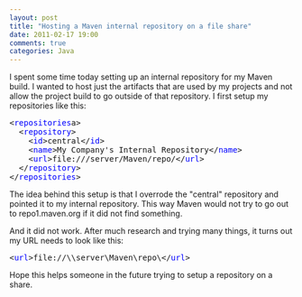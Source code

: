 ```yaml
---
layout: post
title: "Hosting a Maven internal repository on a file share"
date: 2011-02-17 19:00
comments: true
categories: Java 
---
```

<p>I spent some time today setting up an internal repository for my Maven build.  I wanted to host just the artifacts that are used by my projects and not allow the project build to go outside of that repository.  I first setup my repositories like this:</p>
<pre>
&lt;<span style="color:#0000ff">repositories</span>a&gt;
  &lt;<span style="color:#0000ff">repository</span>&gt;
    &lt;<span style="color:#0000ff">id</span>&gt;central&lt;/<span style="color:#0000ff">id</span>&gt;
    &lt;<span style="color:#0000ff">name</span>&gt;My Company's Internal Repository&lt;/<span style="color:#0000ff">name</span>&gt;
    &lt;<span style="color:#0000ff">url</span>&gt;file:///server/Maven/repo/&lt;/<span style="color:#0000ff">url</span>&gt;
  &lt;/<span style="color:#0000ff">repository</span>&gt;
&lt;/<span style="color:#0000ff">repositories</span>&gt;
</pre>
<p>The idea behind this setup is that I overrode the "central" repository and pointed it to my internal repository.  This way Maven would not try to go out to repo1.maven.org if it did not find something.</p>
<p>And it did not work.  After much research and trying many things, it turns out my URL needs to look like this:</p>
<pre>
&lt;<span style="color:#0000ff">url</span>&gt;file://\\server\Maven\repo\&lt;/<span style="color:#0000ff">url</span>&gt;
</pre>
<p>Hope this helps someone in the future trying to setup a repository on a share.</p>
